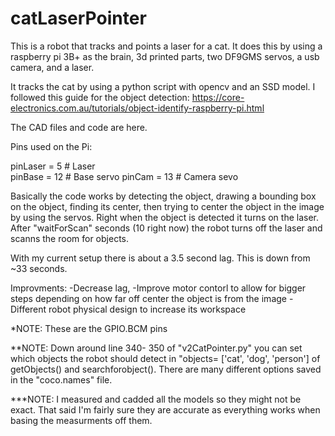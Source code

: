 # catLaserPointer
This is a robot that tracks and points a laser for a cat.
It does this by using a raspberry pi 3B+ as the brain, 3d printed parts, two DF9GMS servos, a usb camera, and a laser.

It tracks the cat by using a python script with opencv and an SSD model. 
I followed this guide for the object detection: https://core-electronics.com.au/tutorials/object-identify-raspberry-pi.html 

The CAD files and code are here. 

Pins used on the Pi: 
  
  pinLaser = 5    # Laser     
  pinBase = 12    # Base servo
  pinCam = 13     # Camera sevo


Basically the code works by detecting the object, drawing a bounding box on the object, finding its center, then trying to center the object in the image by using the servos. 
Right when the object is detected it turns on the laser. 
After "waitForScan" seconds (10 right now) the robot turns off the laser and scanns the room for objects. 


With my current setup there is about a 3.5 second lag. This is down from ~33 seconds.

Improvments:
  -Decrease lag, 
  -Improve motor contorl to allow for bigger steps depending on how far off center the object is from the image
  -Different robot physical design to increase its workspace


*NOTE: These are the GPIO.BCM pins

**NOTE: Down around line 340- 350 of "v2CatPointer.py" you can set which objects the robot should detect in "objects= ['cat', 'dog', 'person'] of getObjects() and searchforobject(). There are many different options saved in the "coco.names" file. 

***NOTE: I measured and cadded all the models so they might not be exact. That said I'm fairly sure they are accurate as everything works when basing the measurments off them.
